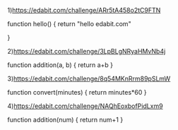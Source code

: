 1)https://edabit.com/challenge/ARr5tA458o2tC9FTN

function hello() {
	return "hello edabit.com"
	
}

2)https://edabit.com/challenge/3LpBLgNRyaHMvNb4j

function addition(a, b) {
   return a+b
}

3)https://edabit.com/challenge/8q54MKnRrm89pSLmW

function convert(minutes) {
	return minutes*60
}

4)https://edabit.com/challenge/NAQhEoxbofPidLxm9

function addition(num) {
	return num+1
}